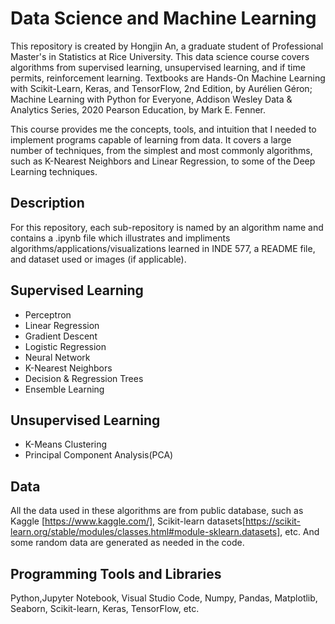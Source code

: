 # Data Science and Machine Learning

This repository is created by Hongjin An, a graduate student of Professional Master's in Statistics at Rice University. This data science course covers algorithms from supervised learning, unsupervised learning, and if time permits, reinforcement learning. Textbooks are Hands-On Machine Learning with Scikit-Learn, Keras, and TensorFlow, 2nd Edition, by Aurélien Géron; Machine Learning with Python for Everyone, Addison Wesley Data & Analytics Series, 2020 Pearson Education, by Mark E. Fenner.

This course provides me the concepts, tools, and intuition that I needed to implement programs capable of learning from data. It covers a large number of techniques, from the simplest and most commonly algorithms, such as K-Nearest Neighbors and Linear Regression, to some of the Deep Learning techniques. 

## Description

For this repository, each sub-repository is named by an algorithm name and contains a .ipynb file which illustrates and impliments algorithms/applications/visualizations learned in INDE 577, a README file, and dataset used or images (if applicable).


## Supervised Learning

* Perceptron
* Linear Regression
* Gradient Descent
* Logistic Regression
* Neural Network
* K-Nearest Neighbors
* Decision & Regression Trees
* Ensemble Learning

## Unsupervised Learning

* K-Means Clustering
* Principal Component Analysis(PCA)


## Data

All the data used in these algorithms are from public database, such as Kaggle [https://www.kaggle.com/], Scikit-learn datasets[https://scikit-learn.org/stable/modules/classes.html#module-sklearn.datasets], etc. And some random data are generated as needed in the code.

## Programming Tools and Libraries

Python,Jupyter Notebook, Visual Studio Code, Numpy, Pandas, Matplotlib, Seaborn, Scikit-learn, Keras, TensorFlow, etc.
